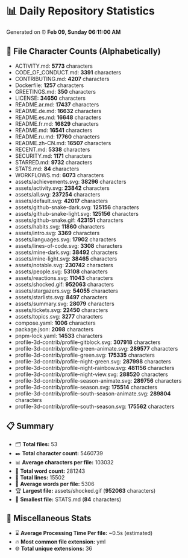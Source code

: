 # 📊 Daily Repository Statistics
Generated on ⏰ **Feb 09, Sunday 06:11:00 AM**

## 📂 File Character Counts (Alphabetically)
- ACTIVITY.md: **5773** characters
- CODE_OF_CONDUCT.md: **3391** characters
- CONTRIBUTING.md: **4207** characters
- Dockerfile: **1257** characters
- GREETINGS.md: **350** characters
- LICENSE: **34650** characters
- README.ar.md: **17437** characters
- README.de.md: **16632** characters
- README.es.md: **16648** characters
- README.fr.md: **16829** characters
- README.md: **16541** characters
- README.ru.md: **17760** characters
- README.zh-CN.md: **16507** characters
- RECENT.md: **5338** characters
- SECURITY.md: **1171** characters
- STARRED.md: **9732** characters
- STATS.md: **84** characters
- WORKFLOWS.md: **6073** characters
- assets/achievements.svg: **38296** characters
- assets/activity.svg: **23842** characters
- assets/all.svg: **237254** characters
- assets/default.svg: **42017** characters
- assets/github-snake-dark.svg: **125156** characters
- assets/github-snake-light.svg: **125156** characters
- assets/github-snake.gif: **423151** characters
- assets/habits.svg: **11860** characters
- assets/intro.svg: **3369** characters
- assets/languages.svg: **17902** characters
- assets/lines-of-code.svg: **3308** characters
- assets/mine-dark.svg: **38492** characters
- assets/mine-light.svg: **38465** characters
- assets/notable.svg: **230742** characters
- assets/people.svg: **53108** characters
- assets/reactions.svg: **11043** characters
- assets/shocked.gif: **952063** characters
- assets/stargazers.svg: **54055** characters
- assets/starlists.svg: **8497** characters
- assets/summary.svg: **28079** characters
- assets/tickets.svg: **22450** characters
- assets/topics.svg: **3277** characters
- compose.yaml: **1006** characters
- package.json: **2098** characters
- pnpm-lock.yaml: **14533** characters
- profile-3d-contrib/profile-gitblock.svg: **307918** characters
- profile-3d-contrib/profile-green-animate.svg: **289577** characters
- profile-3d-contrib/profile-green.svg: **175335** characters
- profile-3d-contrib/profile-night-green.svg: **287998** characters
- profile-3d-contrib/profile-night-rainbow.svg: **481156** characters
- profile-3d-contrib/profile-night-view.svg: **288520** characters
- profile-3d-contrib/profile-season-animate.svg: **289756** characters
- profile-3d-contrib/profile-season.svg: **175514** characters
- profile-3d-contrib/profile-south-season-animate.svg: **289804** characters
- profile-3d-contrib/profile-south-season.svg: **175562** characters

## 📋 Summary
- 🗂️ **Total files:** 53
- ✒️ **Total character count:** 5460739
- 📊 **Average characters per file:** 103032
- 📝 **Total word count:** 281243
- 🧾 **Total lines:** 15502
- 📐 **Average words per file:** 5306
- 🏆 **Largest file:** assets/shocked.gif (**952063** characters)
- 🥉 **Smallest file:** STATS.md (**84** characters)

## 🌟 Miscellaneous Stats
- ⌛ **Average Processing Time Per file:** ~0.5s (estimated)
- 🔥 **Most common file extension:** yml
- 🌐 **Total unique extensions:** 36
